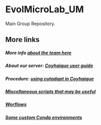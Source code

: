 # EvolMicroLab_UM
Main Group Repository. 

## More links

##### More info [about the team here](https://github.com/jpca21/EvolMicroLab_UM/blob/main/About_our_lab.md)
##### About our server: [Coyhaique user guide](Coyhaique_user_guide.md)
##### Procedure: [using cutadapt in Coyhaique](https://github.com/jpca21/EvolMicroLab_UM/blob/main/procedure_01.md)
##### [Miscellaneous scripts that may be useful](Various_scripts/)
##### [Worflows](Various_scripts/)
##### [Some custom Conda environments](https://github.com/jpca21/EvolMicroLab_UM/blob/main/conda_environments/README.md)
